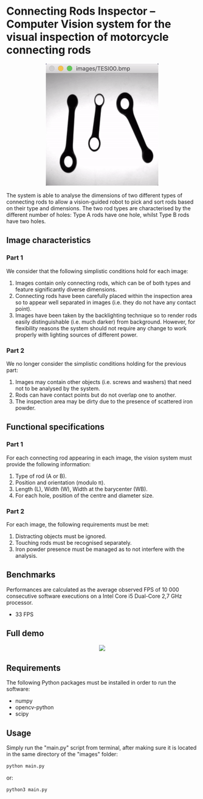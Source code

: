 # Connecting Rods Inspector – Computer Vision system for the visual inspection of motorcycle connecting rods
<p align="center">
  <img src="https://github.com/bobcorn/connecting-rods/blob/master/demo/gifs/rods.gif">
</p>

The system is able to analyse the dimensions of two different types of connecting rods to allow a vision-guided robot to pick and sort rods based on their type and dimensions. The two rod types are characterised by the different number of holes: Type A rods have one hole, whilst Type B rods have two holes.

## Image characteristics
### Part 1
We consider that the following simplistic conditions hold for each image:

1. Images contain only connecting rods, which can be of both types and feature significantly diverse dimensions.
2. Connecting rods have been carefully placed within the inspection area so to appear well separated in images (i.e. they do not have any contact point).
3. Images have been taken by the backlighting technique so to render rods easily distinguishable (i.e. much darker) from background. However, for flexibility reasons the system should not require any change to work properly with lighting sources of different power.

### Part 2
We no longer consider the simplistic conditions holding for the previous part:

1. Images may contain other objects (i.e. screws and washers) that need not to be analysed by the system.
2. Rods can have contact points but do not overlap one to another.
3. The inspection area may be dirty due to the presence of scattered iron powder.

## Functional specifications
### Part 1
For each connecting rod appearing in each image, the vision system must provide the following information:

1. Type of rod (A or B).
2. Position and orientation (modulo π).
3. Length (L), Width (W), Width at the barycenter (WB).
4. For each hole, position of the centre and diameter size.

### Part 2
For each image, the following requirements must be met:

1. Distracting objects must be ignored.
2. Touching rods must be recognised separately.
3. Iron powder presence must be managed as to not interfere with the analysis.

## Benchmarks
Performances are calculated as the average observed FPS of 10 000 consecutive software executions on a Intel Core i5 Dual-Core 2,7 GHz processor.

* 33 FPS

## Full demo

<p align="center">
  <img src="https://github.com/bobcorn/connecting-rods/blob/master/demo/gifs/full.gif">
</p>

## Requirements
The following Python packages must be installed in order to run the software:

* numpy
* opencv-python
* scipy

## Usage
Simply run the "main.py" script from terminal, after making sure it is located in the same directory of the "images" folder:

```bash
python main.py
```

or:

```bash
python3 main.py
```
